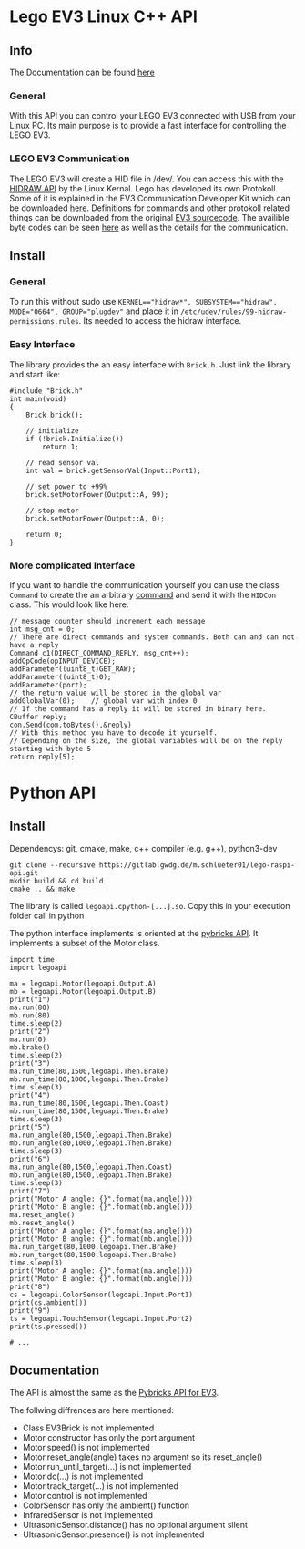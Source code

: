 # Lego EV3 Linux C++ API

## Info

The Documentation can be found [here](einsteinmaster.github.io)

### General
With this API you can control your LEGO EV3 connected with USB from your Linux PC. Its main purpose is to provide a fast interface for controlling the LEGO EV3.

### LEGO EV3 Communication
The LEGO EV3 will create a HID file in /dev/. You can access this with the [HIDRAW API](https://www.kernel.org/doc/html/latest/hid/hidraw.html) by the Linux Kernal.
Lego has developed its own Protokoll. Some of it is explained in the EV3 Communication Developer Kit which can be downloaded [here](https://education.lego.com/de-de/product-resources/mindstorms-ev3/downloads/developer-kits). Definitions for commands and other protokoll related things can be downloaded from the original [EV3 sourcecode](https://github.com/mindboards/ev3sources). The availible byte codes can be seen [here](http://ev3.fantastic.computer/doxygen/index.html) as well as the details for the communication.
## Install
### General
To run this without sudo use 
```KERNEL=="hidraw*", SUBSYSTEM=="hidraw", MODE="0664", GROUP="plugdev"```
and place it in `/etc/udev/rules/99-hidraw-permissions.rules`.
Its needed to access the hidraw interface.
### Easy Interface
The library provides the an easy interface with `Brick.h`. Just link the library and start like:
```
#include "Brick.h"
int main(void)
{
	Brick brick();
	
	// initialize
	if (!brick.Initialize())
		return 1;

	// read sensor val
	int val = brick.getSensorVal(Input::Port1);

	// set power to +99%
	brick.setMotorPower(Output::A, 99);

	// stop motor
	brick.setMotorPower(Output::A, 0);

	return 0;
}
```
### More complicated Interface
If you want to handle the communication yourself you can use the class `Command` to create the an arbitrary [command](http://ev3.fantastic.computer/doxygen/bytecodes.html) and send it with the  `HIDCon` class. 
This would look like here:
```
// message counter should increment each message
int msg_cnt = 0;
// There are direct commands and system commands. Both can and can not have a reply
Command c1(DIRECT_COMMAND_REPLY, msg_cnt++);
addOpCode(opINPUT_DEVICE);
addParameter((uint8_t)GET_RAW);
addParameter((uint8_t)0);
addParameter(port);
// the return value will be stored in the global var
addGlobalVar(0);	// global var with index 0
// If the command has a reply it will be stored in binary here.
CBuffer reply;
con.Send(com.toBytes(),&reply)
// With this method you have to decode it yourself.
// Depending on the size, the global variables will be on the reply starting with byte 5
return reply[5];
```

# Python API

## Install

Dependencys:
git, cmake, make, c++ compiler (e.g. g++), python3-dev 
```
git clone --recursive https://gitlab.gwdg.de/m.schlueter01/lego-raspi-api.git
mkdir build && cd build
cmake .. && make
```
The library is called `legoapi.cpython-[...].so`. Copy this in your execution folder call in python

The python interface implements is oriented at the [pybricks API](https://docs.pybricks.com/en/stable/ev3devices.html). It implements a subset of the Motor class.  
```
import time
import legoapi

ma = legoapi.Motor(legoapi.Output.A)
mb = legoapi.Motor(legoapi.Output.B)
print("1")
ma.run(80)
mb.run(80)
time.sleep(2)
print("2")
ma.run(0)
mb.brake()
time.sleep(2)
print("3")
ma.run_time(80,1500,legoapi.Then.Brake)
mb.run_time(80,1000,legoapi.Then.Brake)
time.sleep(3)
print("4")
ma.run_time(80,1500,legoapi.Then.Coast)
mb.run_time(80,1500,legoapi.Then.Brake)
time.sleep(3)
print("5")
ma.run_angle(80,1500,legoapi.Then.Brake)
mb.run_angle(80,1000,legoapi.Then.Brake)
time.sleep(3)
print("6")
ma.run_angle(80,1500,legoapi.Then.Coast)
mb.run_angle(80,1500,legoapi.Then.Brake)
time.sleep(3)
print("7")
print("Motor A angle: {}".format(ma.angle()))
print("Motor B angle: {}".format(mb.angle()))
ma.reset_angle()
mb.reset_angle()
print("Motor A angle: {}".format(ma.angle()))
print("Motor B angle: {}".format(mb.angle()))
ma.run_target(80,1000,legoapi.Then.Brake)
mb.run_target(80,1500,legoapi.Then.Brake)
time.sleep(3)
print("Motor A angle: {}".format(ma.angle()))
print("Motor B angle: {}".format(mb.angle()))
print("8")
cs = legoapi.ColorSensor(legoapi.Input.Port1)
print(cs.ambient())
print("9")
ts = legoapi.TouchSensor(legoapi.Input.Port2)
print(ts.pressed())

# ...

```

## Documentation

The API is almost the same as the [Pybricks API for EV3](https://docs.pybricks.com/en/stable/ev3devices.html).

The follwing diffrences are here mentioned:
 * Class EV3Brick is not implemented
 * Motor constructor has only the port argument
 * Motor.speed() is not implemented
 * Motor.reset_angle(angle) takes no argument so its reset_angle()
 * Motor.run_until_target(...) is not implemented
 * Motor.dc(...) is not implemented
 * Motor.track_target(...) is not implemented
 * Motor.control is not implemented
 * ColorSensor has only the ambient() function
 * InfraredSensor is not implemented
 * UltrasonicSensor.distance() has no optional argument silent
 * UltrasonicSensor.presence() is not implemented
 

